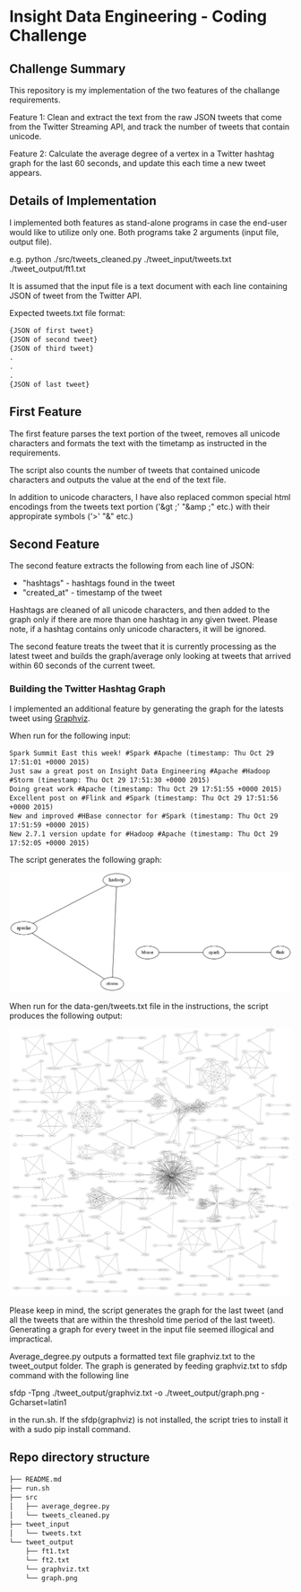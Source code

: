 Insight Data Engineering - Coding Challenge
===========================================================

## Challenge Summary

This repository is my implementation of the two features of the challange requirements.

Feature 1: Clean and extract the text from the raw JSON tweets that come from the Twitter Streaming API, and track the number of tweets that contain unicode.

Feature 2: Calculate the average degree of a vertex in a Twitter hashtag graph for the last 60 seconds, and update this each time a new tweet appears.

## Details of Implementation

I implemented both features as stand-alone programs in case the end-user would like to utilize only one.
Both programs take 2 arguments (input file, output file).

e.g. python ./src/tweets_cleaned.py ./tweet_input/tweets.txt ./tweet_output/ft1.txt

It is assumed that the input file is a text document with each line containing JSON of tweet from the Twitter API.

Expected tweets.txt file format:

	{JSON of first tweet}  
	{JSON of second tweet}  
	{JSON of third tweet}  
	.
	.
	.
	{JSON of last tweet}  

## First Feature

The first feature parses the text portion of the tweet, removes all unicode characters and formats the text with the timetamp as instructed in the requirements.

The script also counts the number of tweets that contained unicode characters and outputs the value at the end of the text file.

In addition to unicode characters, I have also replaced common special html encodings from the tweets text portion ('&gt ;'  "&amp ;" etc.) with their appropirate symbols ('&gt;'  "&amp;" etc.)

## Second Feature

The second feature extracts the following from each line of JSON:
* "hashtags" - hashtags found in the tweet
* "created_at" - timestamp of the tweet

Hashtags are cleaned of all unicode characters, and then added to the graph only if there are more than one hashtag in any given tweet.
Please note, if a hashtag contains only unicode characters, it will be ignored.

The second feature treats the tweet that it is currently processing as the latest tweet and builds the graph/average only looking at tweets that arrived within 60 seconds of the current tweet.


### Building the Twitter Hashtag Graph

I implemented an additional feature by generating the graph for the latests tweet using [Graphviz](http://www.graphviz.org/).

When run for the following input:

```
Spark Summit East this week! #Spark #Apache (timestamp: Thu Oct 29 17:51:01 +0000 2015)
Just saw a great post on Insight Data Engineering #Apache #Hadoop #Storm (timestamp: Thu Oct 29 17:51:30 +0000 2015)
Doing great work #Apache (timestamp: Thu Oct 29 17:51:55 +0000 2015)
Excellent post on #Flink and #Spark (timestamp: Thu Oct 29 17:51:56 +0000 2015)
New and improved #HBase connector for #Spark (timestamp: Thu Oct 29 17:51:59 +0000 2015)
New 2.7.1 version update for #Hadoop #Apache (timestamp: Thu Oct 29 17:52:05 +0000 2015)
```

The script generates the following graph:

![example](tweet_output/example-graph.png)

When run for the data-gen/tweets.txt file in the instructions, the script produces the following output:

![example2](tweet_output/example-graph-2.png)

Please keep in mind, the script generates the graph for the last tweet (and all the tweets that are within the threshold time period of the last tweet). Generating a graph for every tweet in the input file seemed illogical and impractical.

Average_degree.py outputs a formatted text file graphviz.txt to the tweet_output folder. 
The graph is generated by feeding graphviz.txt to sfdp command with the following line

sfdp -Tpng ./tweet_output/graphviz.txt -o ./tweet_output/graph.png -Gcharset=latin1

in the run.sh. If the sfdp(graphviz) is not installed, the script tries to install it with a sudo pip install command.

## Repo directory structure
	├── README.md  
	├── run.sh  
	├── src  
	│   ├── average_degree.py  
	│   └── tweets_cleaned.py  
	├── tweet_input  
	│   └── tweets.txt  
	└── tweet_output  
	    ├── ft1.txt  
	    └── ft2.txt  
	    └── graphviz.txt
	    └── graph.png


